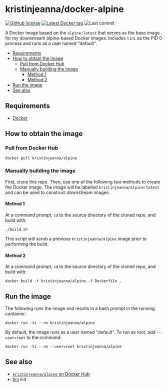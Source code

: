 # kristinjeanna/docker-alpine

[![GitHub license](https://img.shields.io/github/license/kristinjeanna/docker-alpine.svg?style=flat)](https://github.com/kristinjeanna/docker-alpine/blob/main/LICENSE) [![Latest Docker tag](https://img.shields.io/docker/v/kristinjeanna/alpine/latest?style=flat)](https://hub.docker.com/repository/docker/kristinjeanna/alpine) ![Last commit](https://img.shields.io/github/last-commit/kristinjeanna/docker-alpine?style=flat)

A Docker image based on the `alpine:latest` that serves as the base image for my downstream alpine-based Docker images. Includes `tini` as the PID 0 process and runs as a user named "default".

- [Requirements](#requirements)
- [How to obtain the image](#how-to-obtain-the-image)
  - [Pull from Docker Hub](#pull-from-docker-hub)
  - [Manually building the image](#manually-building-the-image)
    - [Method 1](#method-1)
    - [Method 2](#method-2)
- [Run the image](#run-the-image)
- [See also](#see-also)

## Requirements

- [Docker](https://www.docker.com/get-started)

## How to obtain the image

### Pull from Docker Hub

```shell
docker pull kristinjeanna/alpine
```

### Manually building the image

First, clone this repo. Then, use one of the following two methods to create the Docker image. The image will be labelled `kristinjeanna/alpine:latest` and can be used to construct downstream images.

#### Method 1

At a command prompt, `cd` to the source directory of the cloned repo, and build with:

```shell
./build.sh
```

This script will scrub a previous `kristinjeanna/alpine` image prior to performing the build.

#### Method 2

At a command prompt, `cd` to the source directory of the cloned repo, and build with:

```shell
docker build -t kristinjeanna/alpine -f Dockerfile .
```

## Run the image

The following runs the image and results in a bash prompt in the running container:

```shell
docker run -ti --rm kristinjeanna/alpine
```

By default, the image runs as a user named "default". To run as root, add `--user=root` to the command:

```shell
docker run -ti --rm --user=root kristinjeanna/alpine
```

## See also

- [`kristinjeanna/alpine` on Docker Hub](https://hub.docker.com/repository/docker/kristinjeanna/alpine)
- [tini](https://github.com/krallin/tini) init
